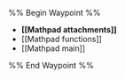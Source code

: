 %% Begin Waypoint %%
- **[[Mathpad attachments]]**
- [[Mathpad functions]]
- [[Mathpad main]]

%% End Waypoint %%
